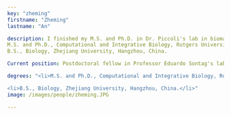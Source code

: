 ```yaml
---
key: "zheming"
firstname: "Zheming"
lastname: "An"

description: I finished my M.S. and Ph.D. in Dr. Piccoli's lab in biomathematics. I have a Bachelor's degree from Zhejiang University, China. I am interested in the interdisciplinary study of applied mathematics and complex biological systems. My primary research focuses on the use of different mathematical tools, including ordinary differential equation-based models, statistical models, graph theory, and control theory, to study the entrainment mechanisms of circadian systems, human metabolic networks, and forensic DNA interpretation process. Currently, I am motivated to work at the juncture of systems biology, control theory, and AI.
M.S. and Ph.D., Computational and Integrative Biology, Rutgers University - Camden, NJ, USA.
B.S., Biology, Zhejiang University, Hangzhou, China.

Current position: Postdoctoral fellow in Professor Eduardo Sontag's lab at Northeastern University, Boston, MA, USA.

degrees: "<li>M.S. and Ph.D., Computational and Integrative Biology, Rutgers University - Camden, NJ, USA. M.S. and Ph.D., Computational and Integrative Biology, Rutgers University - Camden, NJ, USA.</li>

<li>B.S., Biology, Zhejiang University, Hangzhou, China.</li>"
image: /images/people/zheming.JPG

---
```

